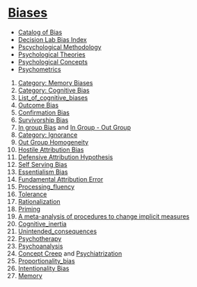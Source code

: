 # [Biases](https://en.wikipedia.org/wiki/Category:Bias)

- [Catalog of Bias](https://catalogofbias.org/biases/)
- [Decision Lab Bias Index](https://thedecisionlab.com/biases-index)
- [Pscychological Methodology](https://en.wikipedia.org/wiki/Category:Psychological_methodology)
- [Psychological Theories](https://en.wikipedia.org/wiki/Category:Psychological_theories)
- [Psychological Concepts](https://en.wikipedia.org/wiki/Category:Psychological_concepts)
- [Psychometrics](https://en.wikipedia.org/wiki/Category:Psychometrics)

1. [Category: Memory Biases](https://en.wikipedia.org/wiki/Category:Memory_biases)
2. [Category: Cognitive Bias](https://en.wikipedia.org/wiki/Category:Cognitive_biases)
3. [List_of_cognitive_biases](https://en.wikipedia.org/wiki/List_of_cognitive_biases)
4. [Outcome Bias](https://en.wikipedia.org/wiki/Outcome_bias)
5. [Confirmation Bias](https://en.wikipedia.org/wiki/Confirmation_bias)
6. [Survivorship Bias](https://en.wikipedia.org/wiki/Survivorship_bias)
7. [In group Bias](https://en.wikipedia.org/wiki/In-group_favoritism) and [In Group - Out Group](https://en.wikipedia.org/wiki/In-group_and_out-group)
8. [Category: Ignorance](https://en.wikipedia.org/wiki/Category:Ignorance)
9. [Out Group Homogeneity](https://en.wikipedia.org/wiki/Out-group_homogeneity)
10. [Hostile Attribution Bias](https://en.wikipedia.org/wiki/Hostile_attribution_bias)
11. [Defensive Attribution Hypothesis](https://en.wikipedia.org/wiki/Defensive_attribution_hypothesis)
12. [Self Serving Bias](https://en.wikipedia.org/wiki/Self-serving_bias)
13. [Essentialism Bias](https://en.shortcogs.com/bias/essentialism-bias)
14. [Fundamental Attribution Error](https://en.wikipedia.org/wiki/Fundamental_attribution_error)
15. [Processing_fluency](https://en.wikipedia.org/wiki/Processing_fluency)
16. [Tolerance](https://en.wikipedia.org/wiki/Ambiguity_tolerance%E2%80%93intolerance)
17. [Rationalization](https://en.wikipedia.org/wiki/Rationalization_(psychology))
18. [Priming](https://en.wikipedia.org/wiki/Priming_(psychology))
19. [A meta-analysis of procedures to change implicit measures](https://pubmed.ncbi.nlm.nih.gov/31192631/)
20. [Cognitive_inertia](https://en.wikipedia.org/wiki/Category:Cognitive_inertia)
21. [Unintended_consequences](https://en.wikipedia.org/wiki/Unintended_consequences)
22. [Psychotherapy](https://en.wikipedia.org/wiki/Category:Psychotherapy)
23. [Psychoanalysis](https://en.wikipedia.org/wiki/Category:Psychoanalysis)
24. [Concept Creep](https://en.wikipedia.org/wiki/Concept_creep) and [Psychiatrization](https://www.ncbi.nlm.nih.gov/pmc/articles/PMC8716590/)
25. [Proportionality_bias](https://en.wikipedia.org/wiki/Proportionality_bias)
26. [Intentionality Bias](https://pubmed.ncbi.nlm.nih.gov/18692779/)
27. [Memory](https://en.wikipedia.org/wiki/Category:Memory)